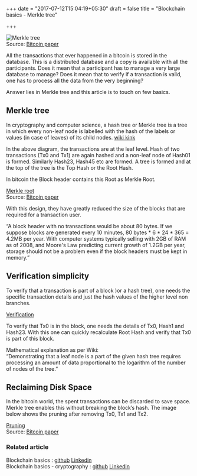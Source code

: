 +++
date = "2017-07-12T15:04:19+05:30"
draft = false
title = "Blockchain basics - Merkle tree"

+++

![Merkle tree](/blog/img/image9.png)  
Source: [Bitcoin paper](https://bitcoin.org/bitcoin.pdf)

All the transactions that ever happened in a bitcoin is stored in the database. This is a distributed database and a copy is available with all the participants. Does it mean that a participant has to manage a very large database to manage? Does it mean that to verify if a transaction is valid, one has to process all the data from the very beginning?

Answer lies in Merkle tree and this article is to touch on few basics. 

## Merkle tree

In cryptography and computer science, a hash tree or Merkle tree is a tree in which every non-leaf node is labelled with the hash of the labels or values (in case of leaves) of its child nodes. [wiki kink](https://en.wikipedia.org/wiki/Merkle_tree)  

In the above diagram, the transactions are at the leaf level. Hash of two transactions (Tx0 and Tx1) are again hashed and a non-leaf node of Hash01 is formed. Similarly Hash23, Hash45 etc are formed. A tree is formed and at the top of the tree is the Top Hash or the Root Hash. 

In bitcoin the Block header contains this Root as Merkle Root. 

[Merkle root](/blog/img/image10.png)  
Source: [Bitcoin paper](https://bitcoin.org/bitcoin.pdf)

With this design, they have greatly reduced the size of the blocks that are required for a transaction user. 

“A block header with no transactions would be about 80 bytes. If we suppose blocks are generated every 10 minutes, 80 bytes * 6 * 24 * 365 = 4.2MB per year. With computer systems typically selling with 2GB of RAM as of 2008, and Moore's Law predicting current growth of 1.2GB per year, storage should not be a problem even if the block headers must be kept in memory.”

## Verification simplicity

To verify that a transaction is part of a block )or a hash tree), one needs the specific transaction details and just the hash values of the higher level non branches.

[Verification](/blog/img/image11.png)

To verify that Tx0 is in the block, one needs the details of Tx0, Hash1 and Hash23. With this one can quickly recalculate Root Hash and verify that Tx0 is part of this block.

Mathematical explanation as per Wiki:    
“Demonstrating that a leaf node is a part of the given hash tree requires processing an amount of data proportional to the logarithm of the number of nodes of the tree.”

## Reclaiming Disk Space

In the bitcoin world, the spent transactions can be discarded to save space. Merkle tree enables this without breaking the block’s hash. The image below shows the pruning after removing Tx0, Tx1 and Tx2. 

[Pruning](/blog/img/image12.png)  
Source: [Bitcoin paper](https://bitcoin.org/bitcoin.pdf)  

### Related article

Blockchain basics : [github](https://govidat.github.io/blog/post/blockchain-basics/) [Linkedin](https://www.linkedin.com/pulse/blockchain-basics-business-govindarajan-r)  
Blockchain basics - cryptography : [github](https://govidat.github.io/blog/post/blockchain-basics-cryptography/) [Linkedin](https://www.linkedin.com/pulse/cryptography-basics-blockchain-govindarajan-r)  

